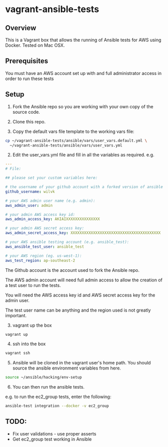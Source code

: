 # vagrant-ansible-tests

## Overview

This is a Vagrant box that allows the running of Ansible tests for AWS using Docker.
Tested on Mac OSX.

## Prerequisites

You must have an AWS account set up with and full administrator access in order to run these tests

## Setup


1. Fork the Ansible repo so you are working with your own copy of the source code.

2. Clone this repo.

3. Copy the default vars file template to the working vars file:

```bash
cp ~/vagrant-ansible-tests/ansible/vars/user_vars.default.yml \
  ~/vagrant-ansible-tests/ansible/vars/user_vars.yml
```

2. Edit the user_vars.yml file and fill in all the variables as required. e.g.

```yaml
---
# File:

## please set your custom variables here:

# the username of your github account with a forked version of ansible e.g. wilvk):
github_username: wilvk

# your AWS admin user name (e.g. admin):
aws_admin_user: admin

# your admin AWS access key id:
aws_admin_access_key: AKIAIXXXXXXXXXXXXXXX

# your admin AWS secret access key:
aws_admin_secret_access_key: XXXXXXXXXXXXXXXXXXXXXXXXXXXXXXXXXXXXXXXX

# your AWS ansible testing account (e.g. ansible_test):
aws_ansible_test_user: ansible_test

# your AWS region (eg. us-west-1):
aws_test_region: ap-southeast-2
```


The Github account is the account used to fork the Ansible repo.

The AWS admin account will need full admin access to allow the creation of a test user to run the tests.

You will need the AWS access key id and AWS secret access key for the admin user.

The test user name can be anything and the region used is not greatly important.

3. vagrant up the box

```bash
vagrant up
```

4. ssh into the box

```bash
vagrant ssh
```

5. Ansible will be cloned in the vagrant user's home path. You should source the ansible environment variables from here.

```bash
source ~/ansible/hacking/env-setup
```

6. You can then run the ansible tests. 

e.g. to run the ec2_group tests, enter the following:

```bash
ansible-test integration --docker -v ec2_group
```

## TODO:

- Fix user validations - use proper asserts
- Get ec2_group test working in Ansible
